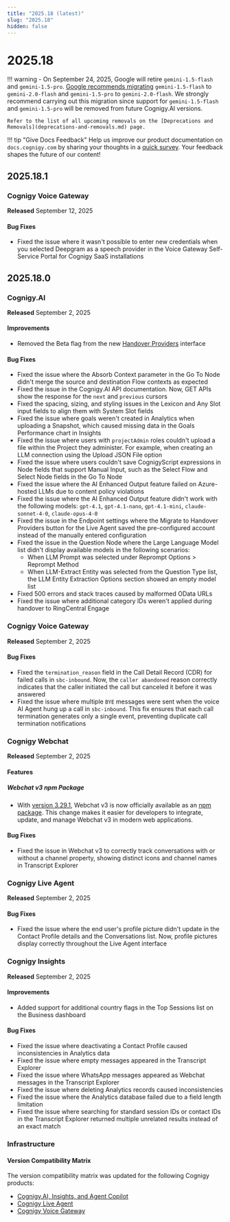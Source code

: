 ```yaml
---
title: "2025.18 (latest)"
slug: "2025.18"
hidden: false
---
```


# 2025.18

!!! warning
    - On September 24, 2025, Google will retire `gemini-1.5-flash` and `gemini-1.5-pro`. [Google recommends migrating](https://cloud.google.com/vertex-ai/generative-ai/docs/learn/model-versions#legacy-stable) `gemini-1.5-flash` to `gemini-2.0-flash` and `gemini-1.5-pro` to `gemini-2.0-flash`. We strongly recommend carrying out this migration since support for `gemini-1.5-flash` and `gemini-1.5-pro` will be removed from future Cognigy.AI versions.

    Refer to the list of all upcoming removals on the [Deprecations and Removals](deprecations-and-removals.md) page.

!!! tip "Give Docs Feedback"
    Help us improve our product documentation on `docs.cognigy.com` by sharing your thoughts in a [quick survey](https://forms.office.com/e/xnqneVasp2). Your feedback shapes the future of our content!

## 2025.18.1

### Cognigy Voice Gateway

**Released** September 12, 2025

#### Bug Fixes

- Fixed the issue where it wasn't possible to enter new credentials when you selected Deepgram as a speech provider in the Voice Gateway Self-Service Portal for Cognigy SaaS installations

## 2025.18.0

### Cognigy.AI

**Released** September 2, 2025

#### Improvements

- Removed the Beta flag from the new [Handover Providers](../ai/escalate/migration.md) interface

#### Bug Fixes

- Fixed the issue where the Absorb Context parameter in the Go To Node didn't merge the source and destination Flow contexts as expected
- Fixed the issue in the Cognigy.AI API documentation. Now, GET APIs show the response for the `next` and `previous` cursors
- Fixed the spacing, sizing, and styling issues in the Lexicon and Any Slot input fields to align them with System Slot fields
- Fixed the issue where goals weren't created in Analytics when uploading a Snapshot, which caused missing data in the Goals Performance chart in Insights
- Fixed the issue where users with `projectAdmin` roles couldn't upload a file within the Project they administer. For example, when creating an LLM connection using the Upload JSON File option
- Fixed the issue where users couldn't save CognigyScript expressions in Node fields that support Manual Input, such as the Select Flow and Select Node fields in the Go To Node
- Fixed the issue where the AI Enhanced Output feature failed on Azure-hosted LLMs due to content policy violations
- Fixed the issue where the AI Enhanced Output feature didn't work with the following models: `gpt-4.1`, `gpt-4.1-nano`, `gpt-4.1-mini`, `claude-sonnet-4-0`, `claude-opus-4-0`
- Fixed the issue in the Endpoint settings where the Migrate to Handover Providers button for the Live Agent saved the pre-configured account instead of the manually entered configuration
- Fixed the issue in the Question Node where the Large Language Model list didn't display available models in the following scenarios:
    - When LLM Prompt was selected under Reprompt Options > Reprompt Method
    - When LLM-Extract Entity was selected from the Question Type list, the LLM Entity Extraction Options section showed an empty model list
- Fixed 500 errors and stack traces caused by malformed OData URLs
- Fixed the issue where additional category IDs weren't applied during handover to RingCentral Engage

### Cognigy Voice Gateway

**Released** September 2, 2025

#### Bug Fixes

- Fixed the `termination_reason` field in the Call Detail Record (CDR) for failed calls in `sbc-inbound`. Now, the `caller abandoned` reason correctly indicates that the caller initiated the call but canceled it before it was answered
- Fixed the issue where multiple `BYE` messages were sent when the voice AI Agent hung up a call in `sbc-inbound`. This fix ensures that each call termination generates only a single event, preventing duplicate call termination notifications

### Cognigy Webchat

**Released** September 2, 2025

#### Features

##### Webchat v3 npm Package

- With [version 3.29.1](https://github.com/Cognigy/Webchat/releases/tag/v3.29.1), Webchat v3 is now officially available as an [npm package](../webchat/v3/embedding/npm.md). This change makes it easier for developers to integrate, update, and manage Webchat v3 in modern web applications.

#### Bug Fixes

- Fixed the issue in Webchat v3 to correctly track conversations with or without a channel property, showing distinct icons and channel names in Transcript Explorer

### Cognigy Live Agent

**Released** September 2, 2025

#### Bug Fixes

- Fixed the issue where the end user's profile picture didn't update in the Contact Profile details and the Conversations list. Now, profile pictures display correctly throughout the Live Agent interface

### Cognigy Insights

**Released** September 2, 2025

#### Improvements

- Added support for additional country flags in the Top Sessions list on the Business dashboard

#### Bug Fixes

- Fixed the issue where deactivating a Contact Profile caused inconsistencies in Analytics data
- Fixed the issue where empty messages appeared in the Transcript Explorer
- Fixed the issue where WhatsApp messages appeared as Webchat messages in the Transcript Explorer
- Fixed the issue where deleting Analytics records caused inconsistencies
- Fixed the issue where the Analytics database failed due to a field length limitation
- Fixed the issue where searching for standard session IDs or contact IDs in the Transcript Explorer returned multiple unrelated results instead of an exact match

### Infrastructure


#### Version Compatibility Matrix

The version compatibility matrix was updated for the following Cognigy products:

- [Cognigy.AI, Insights, and Agent Copilot](../ai/installation/version-compatibility-matrix.md)
- [Cognigy Live Agent](../live-agent/installation/deployment/version-compatibility-matrix.md)
- [Cognigy Voice Gateway](../voice-gateway/installation/version-compatibility-matrix.md)